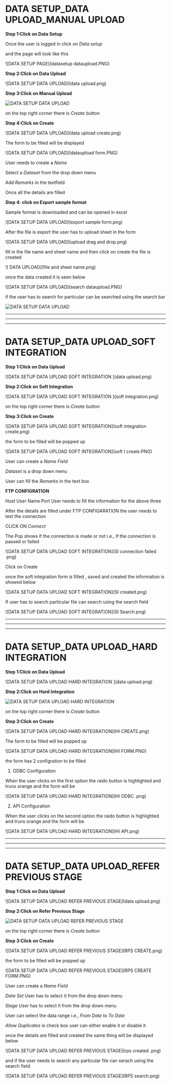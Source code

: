 
# DATA SETUP_DATA UPLOAD_MANUAL UPLOAD


**Step 1:Click on Data Setup**

Once the user is logged in click on *Data setup* 

and the page will look like this

![DATA SETUP PAGE](datasetup dataupload.PNG)

**Step 2:Click on Data Upload**

![DATA SETUP DATA UPLOAD](data upload.png)

**Step 3:Click on Manual Upload**

![DATA SETUP DATA UPLOAD](manualupload.PNG)

on the top right corner there is *Create* button

**Step 4:Click on Create**

![DATA SETUP DATA UPLOAD](data upload create.png)

The form to be filled will be displayed 

![DATA SETUP DATA UPLOAD](dataupload form.PNG)

User needs to create a *Name* 

Select a  *Dataset*  from the drop down menu

Add *Remarks* in the textfield 

Once all the details are filled 

**Step 4: click on Export sample format**

Sample format is downloaded and can be opened in excel 

![DATA SETUP DATA UPLOAD](export sample form.png)

After the file is export the user has to upload sheet in the form

![DATA SETUP DATA UPLOAD](upload drag and drop.png)

fill in the file name and sheet name and then click on create the file is created 

![ DATA UPLOAD](file and sheet name.png)

once the data created it is seen below 

![DATA SETUP DATA UPLOAD](search dataupload.PNG)

if the user has to search for particular can be searched using the search bar

![DATA SETUP DATA UPLOAD](search1.png)


------------------------------------------------------------------------------------------------------------------------------------

------------------------------------------------------------------------------------------------------------------------------------

-------------------------------------------------------------------------------------------------------------------------------------


# DATA SETUP_DATA UPLOAD_SOFT INTEGRATION 


**Step 1:Click on Data Upload**

![DATA SETUP DATA UPLOAD SOFT INTEGRATION ](data upload.png)

**Step 2:Click on Soft Integration**

![DATA SETUP DATA UPLOAD SOFT INTEGRATION ](soft integration.png)

on the top right corner there is *Create* button

**Step 3:Click on Create**

![DATA SETUP DATA UPLOAD SOFT INTEGRATION](soft integration create.png)

the form to be filled will be popped up 

![DATA SETUP DATA UPLOAD SOFT INTEGRATION](soft I create.PNG)

User can create a *Name Field*

*Dataset* is a drop down menu 

User can fill the *Remarks* in the text box

**FTP CONFIGRATION**

Host
User Name
Port 
User needs to fill the information for the above three 

After the details are filled under FTP CONFIGARATION the user needs to test the connection 

CLICK ON *Connect*

The Pop shows if the connection is made or not i.e., if the connection is passed or failed 

![DATA SETUP DATA UPLOAD SOFT INTEGRATION](SI connection failed .png)

Click on Create

once the soft integration form is filled , saved and created the information is showed below

![DATA SETUP DATA UPLOAD SOFT INTEGRATION](SI created.png)

If user has to search particular file can search using the search field 

![DATA SETUP DATA UPLOAD SOFT INTEGRATION](SI Search.png)


---------------------------------------------------------------------------------------------------------------------------------------------

---------------------------------------------------------------------------------------------------------------------------------------------

---------------------------------------------------------------------------------------------------------------------------------------------

# DATA SETUP_DATA UPLOAD_HARD INTEGRATION 


**Step 1:Click on Data Upload**

![DATA SETUP DATA UPLOAD HARD INTEGRATION ](data upload.png)

**Step 2:Click on Hard Integration**

![DATA SETUP DATA UPLOAD HARD INTEGRATION ](HI.png)

on the top right corner there is *Create* button

**Step 3:Click on Create**

![DATA SETUP DATA UPLOAD HARD INTEGRATION](HI CREATE.png)

The form to be filled will be popped up 

![DATA SETUP DATA UPLOAD HARD INTEGRATION](HI FORM.PNG)

the form has 2 configration to be filled 

1. ODBC Configuration

When the user clicks on the first option the raido button is highlighted and truns orange 
and the form will be 

![DATA SETUP DATA UPLOAD HARD INTEGRATION](HI ODBC .png)

2. API Configuration

When the user clicks on the second option the raido button is highlighted and truns orange 
and the form will be 

![DATA SETUP DATA UPLOAD HARD INTEGRATION](HI API.png)


---------------------------------------------------------------------------------------------------------------------------------------------

---------------------------------------------------------------------------------------------------------------------------------------------

---------------------------------------------------------------------------------------------------------------------------------------------

# DATA SETUP_DATA UPLOAD_REFER PREVIOUS STAGE 

**Step 1:Click on Data Upload**

![DATA SETUP DATA UPLOAD REFER PREVIOUS STAGE](data upload.png)

**Step 2:Click on Refer Previous Stage**

![DATA SETUP DATA UPLOAD REFER PREVIOUS STAGE](RPS.png)

on the top right corner there is *Create* button

**Step 3:Click on Create**

![DATA SETUP DATA UPLOAD REFER PREVIOUS STAGE](RPS CREATE.png)

the form to be filled will be popped up 

![DATA SETUP DATA UPLOAD REFER PREVIOUS STAGE](RPS CREATE FORM.PNG)

User can create a *Name Field*

*Data Set* User has to select it from the drop down menu 
 
*Stage User* has to select it from the drop down menu

User can select the data range i.e., *From Date to To Date* 

*Allow Duplicates* is check box user can either enable it or disable it 

once the details are filled and created the same thing will be displayed below 

![DATA SETUP DATA UPLOAD REFER PREVIOUS STAGE](rps created .png)

and if the user needs to search any particular file can serach using the search field 

![DATA SETUP DATA UPLOAD REFER PREVIOUS STAGE](RPS search.png)







